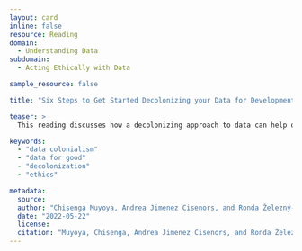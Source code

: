 ```yaml
---
layout: card
inline: false
resource: Reading
domain:
  - Understanding Data
subdomain:
  - Acting Ethically with Data

sample_resource: false

title: "Six Steps to Get Started Decolonizing your Data for Development"

teaser: >
  This reading discusses how a decolonizing approach to data can help one better understand how data-based technologies often reproduce and reinforce colonial structures of inequality.  As the title suggests, the reading also offers six steps that one can take for decolonizing data when working for public good.

keywords:
  - "data colonialism"
  - "data for good"
  - "decolonization"
  - "ethics"

metadata:
  source: 
  author: "Chisenga Muyoya, Andrea Jimenez Cisenors, and Ronda Železný-Green"
  date: "2022-05-22"
  license: 
  citation: "Muyoya, Chisenga, Andrea Jimenez Cisenors, and Ronda Železný-Green. ‘6 Steps to Get Started Decolonizing your Data for Development.’ Data.org. https://data.org/news/decolonizing-data-for-development/. 26 July 2024."
---
```

